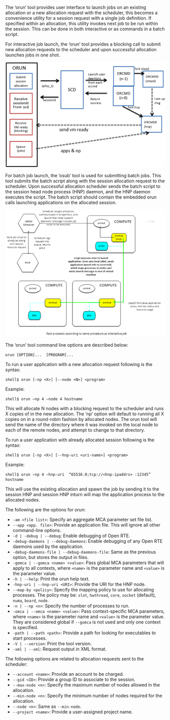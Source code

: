 The ‘orun’ tool provides user interface to launch jobs on an existing allocation or a new allocation request with the scheduler, this becomes a convenience utility for a session request with a single job definition.  If specified within an allocation, this utility invokes next job to be run within the session.  This can be done in both interactive or as commands in a batch script. 

For interactive job launch, the ‘orun’ tool provides a blocking call to submit new allocation requests to the scheduler and upon successful allocation launches jobs in one shot.

![](3-ORCM-User-Guide/3.1-ORCM-Tools/Interactive-Job-Launch-Method-1.png)

For batch job launch, the ’osub’ tool is used for submitting batch jobs.  This tool submits the batch script along with the session allocation request to the scheduler. Upon successful allocation scheduler sends the batch script to the session head node process (HNP) daemon, and the HNP daemon executes the script. The batch script should contain the embedded orun calls launching applications on the allocated session.

![](3-ORCM-User-Guide/3.1-ORCM-Tools/Job-Script-Launch-Method.png)

The ‘orun’ tool command line options are described below:
```
orun [OPTION]...  [PROGRAM]...
```

To run a user application with a new allocation request following is the syntax:
```
shell$ orun [-np <X>] [--node <N>] <program>
```

Example:
```
shell$ orun –np 4 –node 4 hostname
```

This will allocate N nodes with a blocking request to the scheduler and runs X copies of <program> in the new allocation. The ‘np’ option will default to running all X copies on in a round-robin fashion by allocated nodes. The orun tool will send the name of the directory where it was invoked on the local node to each of the remote nodes, and attempt to change to that directory.

To run a user application with already allocated session following is the syntax:
```
shell$ orun [-np <X>] [--hnp-uri <uri-name>] <program>
```

Example:
```
shell$ orun –np 4 –hnp-uri  “65536.0;tcp://<hnp-ipaddrs> :12345” hostname
```

This will use the existing allocation and spawn the job by sending it to the session HNP and session HNP inturn will map the application process to the allocated nodes.

The following are the options for _orun_:

* `-am <file list>`: Specify an aggregate MCA parameter set file list.
* `--app <app. file>`: Provide an application file.  This will ignore all other command-line options.
* `-d | -debug | --debug`: Enable debugging of Open RTE.
* `-debug-daemons | --debug-daemons`: Enable debugging of any Open RTE daemons used by the application.
* `-debug-daemons-file | --debug-daemons-file`: Same as the previous option, but stores the output in files.
* `-gomca | --gomca <name> <value>`: Pass global MCA parameters that will apply to all contexts, where `<name>` is the parameter name and `<value>` is the parameter value.
* `-h | --help`: Print the _orun_ help text.
* `-hnp-uri | --hnp-uri <URI>`: Provide the URI for the HNP node.
* `--map-by <policy>`: Specify the mapping policy to use for allocating processes.  The policy may be: `slot`, `hwthread`, `core`, `socket` (default), `numa`, `board`, `node`.
* `-n | --np <n>`: Specify the number of processes to run.
* `-omca | --omca <name> <value>`: Pass context-specific MCA parameters, where `<name>` is the parameter name and `<value>` is the parameter value.  They are considered global if `--gomca` is not used and only one context is specified.
* `-path | --path <path>`: Provide a path for looking for executables to start processes.
* `-V | --version`: Print the tool version.
* `-xml | --xml`: Request output in XML format.

The following options are related to allocation requests sent to the scheduler:

* `--account <name>`: Provide an account to be charged.
* `--gid <ID>`: Provide a group ID to associate to the session.
* `--max-node <n>`: Specify the maximum number of nodes allowed in the allocation.
* `--min-node <n>`: Specify the minimum number of nodes required for the allocation.
* `--node <n>`: Same as `--min-node`.
* `--project <name>`: Provide a user-assigned project name.